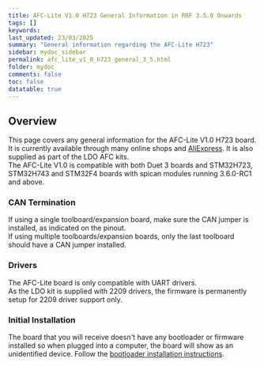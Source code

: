 ```yaml
---
title: AFC-Lite V1.0 H723 General Information in RRF 3.5.0 Onwards
tags: []
keywords: 
last_updated: 23/03/2025
summary: "General information regarding the AFC-Lite H723"
sidebar: mydoc_sidebar
permalink: afc_lite_v1_0_h723_general_3_5.html
folder: mydoc
comments: false
toc: false
datatable: true
---
```


## Overview

This page covers any general information for the AFC-Lite V1.0 H723 board.  
It is currently available through many online shops and [AliExpress](https://s.click.aliexpress.com/e/_oCMjb1p). It is also supplied as part of the LDO AFC kits.  
The AFC-Lite V1.0 is compatible with both Duet 3 boards and STM32H723, STM32H743 and STM32F4 boards with spican modules running 3.6.0-RC1 and above.

### CAN Termination

If using a single toolboard/expansion board, make sure the CAN jumper is installed, as indicated on the pinout.  
If using multiple toolboards/expansion boards, only the last toolboard should have a CAN jumper installed.

### Drivers

The AFC-Lite board is only compatible with UART drivers.  
As the LDO kit is supplied with 2209 drivers, the firmware is permanently setup for 2209 driver support only.

### Initial Installation

The board that you will receive doesn't have any bootloader or firmware installed so when plugged into a computer, the board will show as an unidentified device.
Follow the [bootloader installation instructions](afc_lite_v1_0_h723_bootloader_3_5.html).
